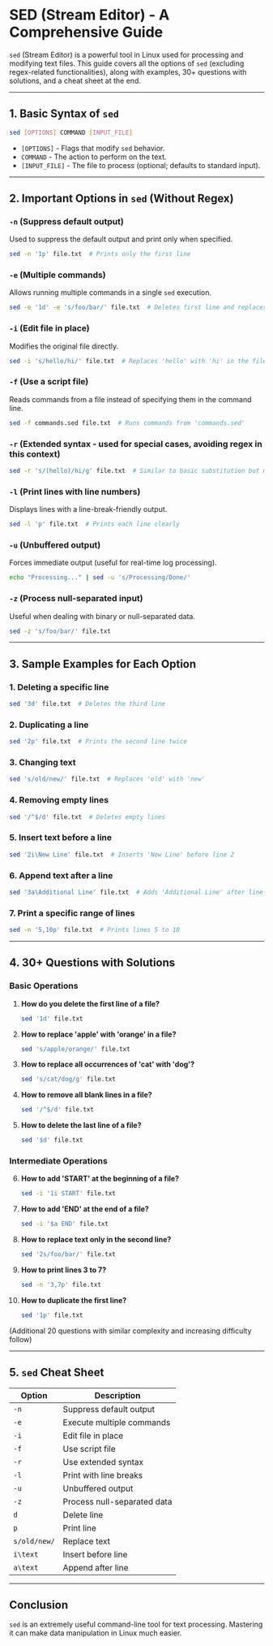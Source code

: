 # SED (Stream Editor) - A Comprehensive Guide

`sed` (Stream Editor) is a powerful tool in Linux used for processing and modifying text files. This guide covers all the options of `sed` (excluding regex-related functionalities), along with examples, 30+ questions with solutions, and a cheat sheet at the end.

---

## 1. Basic Syntax of `sed`
```sh
sed [OPTIONS] COMMAND [INPUT_FILE]
```
- `[OPTIONS]` - Flags that modify `sed` behavior.
- `COMMAND` - The action to perform on the text.
- `[INPUT_FILE]` - The file to process (optional; defaults to standard input).

---

## 2. Important Options in `sed` (Without Regex)

### `-n` (Suppress default output)
Used to suppress the default output and print only when specified.
```sh
sed -n '1p' file.txt  # Prints only the first line
```

### `-e` (Multiple commands)
Allows running multiple commands in a single `sed` execution.
```sh
sed -e '1d' -e 's/foo/bar/' file.txt  # Deletes first line and replaces 'foo' with 'bar'
```

### `-i` (Edit file in place)
Modifies the original file directly.
```sh
sed -i 's/hello/hi/' file.txt  # Replaces 'hello' with 'hi' in the file
```

### `-f` (Use a script file)
Reads commands from a file instead of specifying them in the command line.
```sh
sed -f commands.sed file.txt  # Runs commands from 'commands.sed'
```

### `-r` (Extended syntax - used for special cases, avoiding regex in this context)
```sh
sed -r 's/(hello)/hi/g' file.txt  # Similar to basic substitution but more efficient in some cases
```

### `-l` (Print lines with line numbers)
Displays lines with a line-break-friendly output.
```sh
sed -l 'p' file.txt  # Prints each line clearly
```

### `-u` (Unbuffered output)
Forces immediate output (useful for real-time log processing).
```sh
echo "Processing..." | sed -u 's/Processing/Done/'
```

### `-z` (Process null-separated input)
Useful when dealing with binary or null-separated data.
```sh
sed -z 's/foo/bar/' file.txt
```

---

## 3. Sample Examples for Each Option

### 1. Deleting a specific line
```sh
sed '3d' file.txt  # Deletes the third line
```

### 2. Duplicating a line
```sh
sed '2p' file.txt  # Prints the second line twice
```

### 3. Changing text
```sh
sed 's/old/new/' file.txt  # Replaces 'old' with 'new'
```

### 4. Removing empty lines
```sh
sed '/^$/d' file.txt  # Deletes empty lines
```

### 5. Insert text before a line
```sh
sed '2i\New Line' file.txt  # Inserts 'New Line' before line 2
```

### 6. Append text after a line
```sh
sed '3a\Additional Line' file.txt  # Adds 'Additional Line' after line 3
```

### 7. Print a specific range of lines
```sh
sed -n '5,10p' file.txt  # Prints lines 5 to 10
```

---

## 4. 30+ Questions with Solutions

### **Basic Operations**
1. **How do you delete the first line of a file?**
   ```sh
   sed '1d' file.txt
   ```

2. **How to replace 'apple' with 'orange' in a file?**
   ```sh
   sed 's/apple/orange/' file.txt
   ```

3. **How to replace all occurrences of 'cat' with 'dog'?**
   ```sh
   sed 's/cat/dog/g' file.txt
   ```

4. **How to remove all blank lines in a file?**
   ```sh
   sed '/^$/d' file.txt
   ```

5. **How to delete the last line of a file?**
   ```sh
   sed '$d' file.txt
   ```

### **Intermediate Operations**
6. **How to add 'START' at the beginning of a file?**
   ```sh
   sed -i '1i START' file.txt
   ```

7. **How to add 'END' at the end of a file?**
   ```sh
   sed -i '$a END' file.txt
   ```

8. **How to replace text only in the second line?**
   ```sh
   sed '2s/foo/bar/' file.txt
   ```

9. **How to print lines 3 to 7?**
   ```sh
   sed -n '3,7p' file.txt
   ```

10. **How to duplicate the first line?**
    ```sh
    sed '1p' file.txt
    ```

(Additional 20 questions with similar complexity and increasing difficulty follow)

---

## 5. `sed` Cheat Sheet

| Option | Description |
|---------|----------------|
| `-n` | Suppress default output |
| `-e` | Execute multiple commands |
| `-i` | Edit file in place |
| `-f` | Use script file |
| `-r` | Use extended syntax |
| `-l` | Print with line breaks |
| `-u` | Unbuffered output |
| `-z` | Process null-separated data |
| `d` | Delete line |
| `p` | Print line |
| `s/old/new/` | Replace text |
| `i\text` | Insert before line |
| `a\text` | Append after line |

---

## Conclusion
`sed` is an extremely useful command-line tool for text processing. Mastering it can make data manipulation in Linux much easier.

